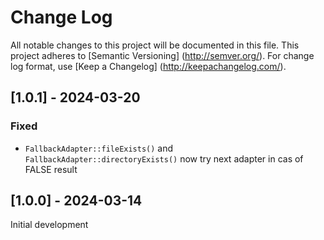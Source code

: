 # Change Log

All notable changes to this project will be documented in this file. This project adheres
to [Semantic Versioning] (http://semver.org/). For change log format,
use [Keep a Changelog] (http://keepachangelog.com/).

## [1.0.1] - 2024-03-20

### Fixed

- `FallbackAdapter::fileExists()` and `FallbackAdapter::directoryExists()` now try next adapter in cas of FALSE result

## [1.0.0] - 2024-03-14

Initial development
